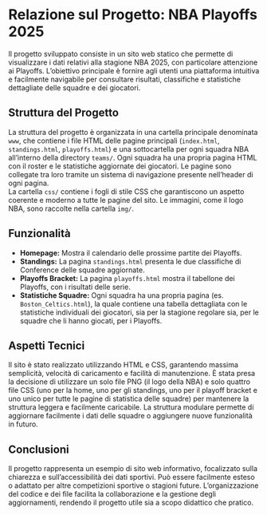 # Relazione sul Progetto: NBA Playoffs 2025

Il progetto sviluppato consiste in un sito web statico che permette di visualizzare i dati relativi alla stagione NBA 2025, con particolare attenzione ai Playoffs. L’obiettivo principale è fornire agli utenti una piattaforma intuitiva e facilmente navigabile per consultare risultati, classifiche e statistiche dettagliate delle squadre e dei giocatori.

## Struttura del Progetto

La struttura del progetto è organizzata in una cartella principale denominata `www`, che contiene i file HTML delle pagine principali (`index.html`, `standings.html`, `playoffs.html`) e una sottocartella per ogni squadra NBA all’interno della directory `teams/`. Ogni squadra ha una propria pagina HTML con il roster e le statistiche aggiornate dei giocatori. Le pagine sono collegate tra loro tramite un sistema di navigazione presente nell’header di ogni pagina.  
La cartella `css/` contiene i fogli di stile CSS che garantiscono un aspetto coerente e moderno a tutte le pagine del sito. 
Le immagini, come il logo NBA, sono raccolte nella cartella `img/`.

## Funzionalità

- **Homepage:** Mostra il calendario delle prossime partite dei Playoffs.
- **Standings:** La pagina `standings.html` presenta le due classifiche di Conference delle squadre aggiornate.
- **Playoffs Bracket:** La pagina `playoffs.html` mostra il tabellone dei Playoffs, con i risultati delle serie.
- **Statistiche Squadre:** Ogni squadra ha una propria pagina (es. `Boston_Celtics.html`), la quale contiene una tabella dettagliata con le statistiche individuali dei giocatori, sia per la stagione regolare sia, per le squadre che li hanno giocati, per i Playoffs.

## Aspetti Tecnici

Il sito è stato realizzato utilizzando HTML e CSS, garantendo massima semplicità, velocità di caricamento e facilità di manutenzione. È stata presa la decisione di utilizzare un solo file PNG (il logo della NBA) e solo quattro file CSS (uno per la home, uno per gli standings, uno per il playoff bracket e uno unico per tutte le pagine di statistica delle squadre) per mantenere la struttura leggera e facilmente caricabile. La struttura modulare permette di aggiornare facilmente i dati delle squadre o aggiungere nuove funzionalità in futuro.

## Conclusioni

Il progetto rappresenta un esempio di sito web informativo, focalizzato sulla chiarezza e sull’accessibilità dei dati sportivi. Può essere facilmente esteso o adattato per altre competizioni sportive o stagioni future. L’organizzazione del codice e dei file facilita la collaborazione e la gestione degli aggiornamenti, rendendo il progetto utile sia a scopo didattico che pratico.